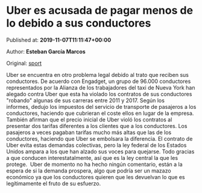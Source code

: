 
# Uber es acusada de pagar menos de lo debido a sus conductores

Published at: **2019-11-07T11:11:47+00:00**

Author: **Esteban García Marcos**

Original: [sport](https://www.sport.es/es/noticias/tecnologia/uber-acusada-pagar-menos-debido-sus-conductores-7717873)

Uber se encuentra en otro problema legal debido al trato que reciben sus conductores. De acuerdo con Engadget, un grupo de 96.000 conductores representados por la Alianza de los trabajadores del taxi de Nueva York han alegado contra Uber que esta ha violado los contratos de sus conductores "robando" algunas de sus carreras entre 2011 y 2017. Según los informes, dedujo los impuestos del servicio de transporte de pasajeros a los conductores, haciendo que cubrieran el coste ellos en lugar de la empresa.
También afirman que el precio inicial de Uber violó los contratos al presentar dos tarifas diferentes a los clientes que a los conductores. Los pasajeros a veces pagaban tarifas mucho más altas que las de los conductores, haciendo que Uber se embolsara la diferencia.
El contrato de Uber evita estas demandas colectivas, pero la ley federal de los Estados Unidos ampara a los que han alzado sus voces para quejarse. Todo gracias a que conducen interestatalmente, así que es la ley central la que les protege. 
Uber de momento no ha hecho ningún comentario, están a la espera de si la demanda prospera, algo que podría ser un mazazo económico ya que los conductores quieren que les devuelvan lo que es legítimamente el fruto de su esfuerzo.
